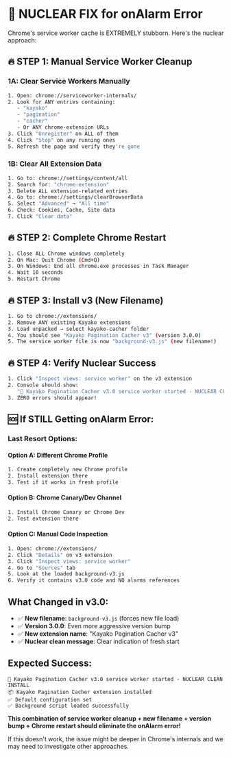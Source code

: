 # 🚨 NUCLEAR FIX for onAlarm Error

Chrome's service worker cache is EXTREMELY stubborn. Here's the nuclear approach:

## 🔥 STEP 1: Manual Service Worker Cleanup

### 1A: Clear Service Workers Manually
```bash
1. Open: chrome://serviceworker-internals/
2. Look for ANY entries containing:
   - "kayako"
   - "pagination"  
   - "cacher"
   - Or ANY chrome-extension URLs
3. Click "Unregister" on ALL of them
4. Click "Stop" on any running ones
5. Refresh the page and verify they're gone
```

### 1B: Clear All Extension Data
```bash
1. Go to: chrome://settings/content/all
2. Search for: "chrome-extension"
3. Delete ALL extension-related entries
4. Go to: chrome://settings/clearBrowserData
5. Select "Advanced" → "All time" 
6. Check: Cookies, Cache, Site data
7. Click "Clear data"
```

## 🔥 STEP 2: Complete Chrome Restart
```bash
1. Close ALL Chrome windows completely
2. On Mac: Quit Chrome (Cmd+Q)
3. On Windows: End all chrome.exe processes in Task Manager
4. Wait 10 seconds
5. Restart Chrome
```

## 🔥 STEP 3: Install v3 (New Filename)
```bash
1. Go to chrome://extensions/
2. Remove ANY existing Kayako extensions
3. Load unpacked → select kayako-cacher folder
4. You should see "Kayako Pagination Cacher v3" (version 3.0.0)
5. The service worker file is now "background-v3.js" (new filename!)
```

## 🔥 STEP 4: Verify Nuclear Success
```bash
1. Click "Inspect views: service worker" on the v3 extension
2. Console should show:
   "🚀 Kayako Pagination Cacher v3.0 service worker started - NUCLEAR CLEAN INSTALL"
3. ZERO errors should appear!
```

## 🆘 If STILL Getting onAlarm Error:

### Last Resort Options:

#### Option A: Different Chrome Profile
```bash
1. Create completely new Chrome profile
2. Install extension there
3. Test if it works in fresh profile
```

#### Option B: Chrome Canary/Dev Channel
```bash
1. Install Chrome Canary or Chrome Dev
2. Test extension there
```

#### Option C: Manual Code Inspection
```bash
1. Open: chrome://extensions/
2. Click "Details" on v3 extension
3. Click "Inspect views: service worker"
4. Go to "Sources" tab
5. Look at the loaded background-v3.js
6. Verify it contains v3.0 code and NO alarms references
```

## What Changed in v3.0:
- ✅ **New filename**: `background-v3.js` (forces new file load)
- ✅ **Version 3.0.0**: Even more aggressive version bump
- ✅ **New extension name**: "Kayako Pagination Cacher v3"
- ✅ **Nuclear clean message**: Clear indication of fresh start

## Expected Success:
```
🚀 Kayako Pagination Cacher v3.0 service worker started - NUCLEAR CLEAN INSTALL
📦 Kayako Pagination Cacher extension installed
✅ Default configuration set
✅ Background script loaded successfully
```

**This combination of service worker cleanup + new filename + version bump + Chrome restart should eliminate the onAlarm error!**

If this doesn't work, the issue might be deeper in Chrome's internals and we may need to investigate other approaches.
